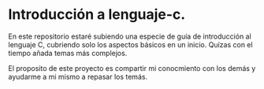 # Introducción a lenguaje-c.

En este repositorio estaré subiendo una especie de guía de introducción al lenguaje C, cubriendo solo los aspectos básicos en un inicio.
Quízas con el tiempo añada temas más complejos.

El proposito de este proyecto es compartir mi conocmiento con los demás y ayudarme a mi mismo a repasar los temás.
